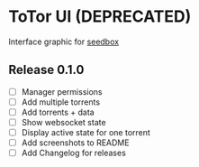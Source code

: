 # ToTor UI (DEPRECATED)

Interface graphic for [seedbox](https://github.com/MaximeMaillet/seedbox)

## Release 0.1.0

* [ ] Manager permissions
* [ ] Add multiple torrents
* [ ] Add torrents + data
* [ ] Show websocket state
* [ ] Display active state for one torrent
* [ ] Add screenshots to README
* [ ] Add Changelog for releases
